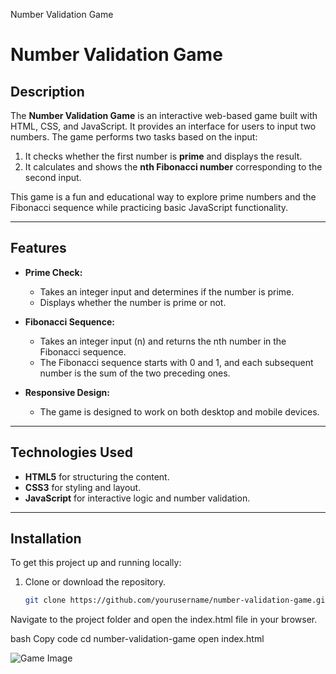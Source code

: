 Number Validation Game

# Number Validation Game

## Description
The **Number Validation Game** is an interactive web-based game built with HTML, CSS, and JavaScript. It provides an interface for users to input two numbers. The game performs two tasks based on the input:

1. It checks whether the first number is **prime** and displays the result.
2. It calculates and shows the **nth Fibonacci number** corresponding to the second input.

This game is a fun and educational way to explore prime numbers and the Fibonacci sequence while practicing basic JavaScript functionality.

---

## Features

- **Prime Check:** 
   - Takes an integer input and determines if the number is prime.
   - Displays whether the number is prime or not.

- **Fibonacci Sequence:** 
   - Takes an integer input (n) and returns the nth number in the Fibonacci sequence.
   - The Fibonacci sequence starts with 0 and 1, and each subsequent number is the sum of the two preceding ones.

- **Responsive Design:** 
   - The game is designed to work on both desktop and mobile devices.

---

## Technologies Used

- **HTML5** for structuring the content.
- **CSS3** for styling and layout.
- **JavaScript** for interactive logic and number validation.

---

## Installation

To get this project up and running locally:

1. Clone or download the repository.
   
   ```bash
   git clone https://github.com/yourusername/number-validation-game.git
   
Navigate to the project folder and open the index.html file in your browser.

bash
Copy code
cd number-validation-game
open index.html


![Game Image](project/gameImage.png)
